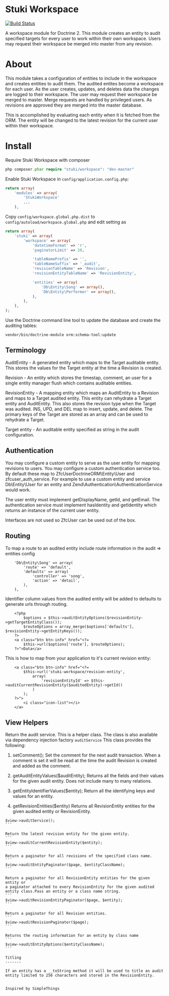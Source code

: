 Stuki Workspace
===============

[![Build Status](https://travis-ci.org/StukiOrg/Workspace.png)](https://travis-ci.org/StukiOrg/Workspace)

A workspace module for Doctrine 2.  This module creates an entity to audit specified targets for every user to work within their own workspace.  Users may request their workspace be merged into master from any revision.  

About
=====

This module takes a configuration of entities to include in the workspace and creates 
entities to audit them.  The audited entites become a workspace for each user.  As the user creates, updates, and deletes data the changes are logged to their workspace.  The user may request their workspace be merged to master.  Merge requests are handled by privileged users.  As revisions are approved they are merged into the master database.

This is accomplished by evaluating each entity when it is fetched from the ORM.  The entity will be changed to the latest revision for the current user within their workspace.  


Install
=======

Require Stuki Workspace with composer 

```php
php composer.phar require "stuki/workspace": "dev-master"
```


Enable Stuki Workspace in `config/application.config.php`: 
```php
return array(
    'modules' => array(
        'StukiWorkspace'
        ...
    ),
```

Copy `config/workspace.global.php.dist` to `config/autoload/workspace.global.php` and edit setting as

```php
return array(
    'stuki' => array(
        'workspace' => array(
            'datetimeFormat' => 'r',
            'paginatorLimit' => 20,

            'tableNamePrefix' => '',
            'tableNameSuffix' => '_audit',
            'revisionTableName' => 'Revision',
            'revisionEntityTableName' => 'RevisionEntity',

            'entities' => array(           
                'Db\Entity\Song' => array(),
                'Db\Entity\Performer' => array(),
            ),
        ),
    ),
);
```

Use the Doctrine command line tool to update the database and create the auditing tables:

```shell
vendor/bin/doctrine-module orm:schema-tool:update
```


Terminology
-----------

AuditEntity - A generated entity which maps to the Target auditable entity.  This stores the values for the Target entity at the time a Revision is created.

Revision - An entity which stores the timestap, comment, an user for a single entity manager flush which contains auditable entities.

RevisionEntity - A mapping entity which maps an AuditEntity to a Revision and maps to a Target audited entity.  This entity can rehydrate a Target entity and AuditEntity.  This also stores the revision type when the Target was audited.  INS, UPD, and DEL map to insert, update, and delete.  The primary keys of the Target are stored as an array and can be used to rehydrate a Target.

Target entity - An auditable entity specified as string in the audit configuration.


Authentication 
--------------

You may configure a custom entity to serve as the user entity for mapping revisions to users.  You may configure a custom authentication service too.  By default these map to ZfcUserDoctrineORM\Entity\User and zfcuser_auth_service.  For example to use a custom entity and service Db\Entity\User for an entity and Zend\Authentication\AuthenticationService would work.

The user entity must implement getDisplayName, getId, and getEmail.  The authentication service must implement hasIdentity and getIdentity which returns an instance of the current user entity.

Interfaces are not used so ZfcUser can be used out of the box.


Routing
-------

To map a route to an audited entity include route information in the audit => entities config

```
    'Db\Entity\Song' => array(
        'route' => 'default',
        'defaults' => array(
            'controller' => 'song',
            'action' => 'detail',
        ),
    ),
```

Identifier column values from the audited entity will be added to defaults to generate urls through routing.

```
    <?php
        $options = $this->auditEntityOptions($revisionEntity->getTargetEntityClass());
        $routeOptions = array_merge($options['defaults'], $revisionEntity->getEntityKeys());
    ?>
    <a class="btn btn-info" href="<?=
        $this->url($options['route'], $routeOptions);
    ?>">Data</a>
```

This is how to map from your application to it's current revision entity:

```
    <a class="btn btn-info" href="<?=
        $this->url('stuki-workspace/revision-entity',
            array(
                'revisionEntityId' => $this->auditCurrentRevisionEntity($auditedEntity)->getId()
            )
        );
    ?>">
        <i class="icon-list"></i>
    </a>
```


View Helpers
------------

Return the audit service.  This is a helper class.  The class is also available via dependency injection factory ```auditService```
This class provides the following:

1. setComment();
    Set the comment for the next audit transaction.  When a comment is set it will be read at the time the audit Revision is created and added as the comment.

2. getAuditEntityValues($auditEntity);
    Returns all the fields and their values for the given audit entity.  Does not include many to many relations.

3. getEntityIdentifierValues($entity);
    Return all the identifying keys and values for an entity.
    
4. getRevisionEntities($entity)
    Returns all RevisionEntity entities for the given audited entity or RevisionEntity.
    
````
$view->auditService();
```

Return the latest revision entity for the given entity.
```
$view->auditCurrentRevisionEntity($entity);
```

Return a paginator for all revisions of the specified class name.
```
$view->auditEntityPaginator($page, $entityClassName);
```

Return a paginator for all RevisionEntity entities for the given entity or 
a paginator attached to every RevisionEntity for the given audited entity class.Pass an entity or a class name string.
```
$view->auditRevisionEntityPaginator($page, $entity);
```

Return a paginator for all Revision entities.
```
$view->auditRevisionPaginator($page);
```

Returns the routing information for an entity by class name
```
$view->auditEntityOptions($entityClassName);
```

Titling
-------

If an entity has a __toString method it will be used to title an audit entity limited to 256 characters and stored in the RevisionEntity.


Inspired by SimpleThings

